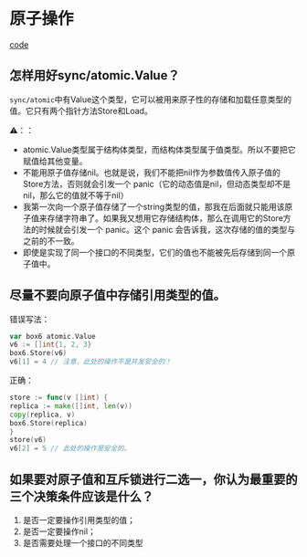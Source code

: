 # 原子操作

[code](https://github.com/hyper0x/Golang_Puzzlers/blob/master/src/puzzlers/article24)

## 怎样用好sync/atomic.Value？

`sync/atomic`中有Value这个类型，它可以被用来原子性的存储和加载任意类型的值。它只有两个指针方法Store和Load。

⚠️：：
- atomic.Value类型属于结构体类型，而结构体类型属于值类型。所以不要把它赋值给其他变量。
- 不能用原子值存储nil。也就是说，我们不能把nil作为参数值传入原子值的Store方法，否则就会引发一个 panic（它的动态值是nil，但动态类型却不是nil，那么它的值就不等于nil）
- 我第一次向一个原子值存储了一个string类型的值，那我在后面就只能用该原子值来存储字符串了。如果我又想用它存储结构体，那么在调用它的Store方法的时候就会引发一个 panic。这个 panic 会告诉我，这次存储的值的类型与之前的不一致。
- 即使是实现了同一个接口的不同类型，它们的值也不能被先后存储到同一个原子值中。






## 尽量不要向原子值中存储引用类型的值。

错误写法：

```go
var box6 atomic.Value
v6 := []int{1, 2, 3}
box6.Store(v6)
v6[1] = 4 // 注意，此处的操作不是并发安全的！
```


正确：
```go
store := func(v []int) {
replica := make([]int, len(v))
copy(replica, v)
box6.Store(replica)
}
store(v6)
v6[2] = 5 // 此处的操作是安全的。
```

## 如果要对原子值和互斥锁进行二选一，你认为最重要的三个决策条件应该是什么？


1. 是否一定要操作引用类型的值；
2. 是否一定要操作nil；
3. 是否需要处理一个接口的不同类型



